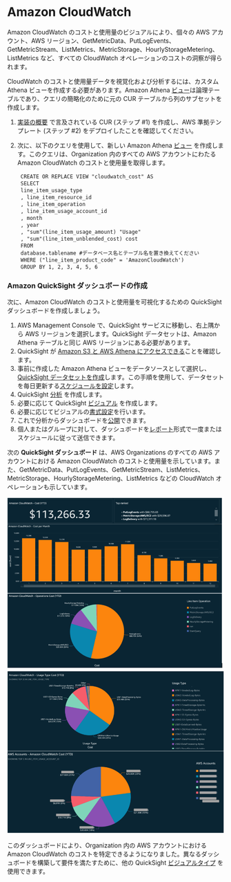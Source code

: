 # Amazon CloudWatch

Amazon CloudWatch のコストと使用量のビジュアルにより、個々の AWS アカウント、AWS リージョン、GetMetricData、PutLogEvents、GetMetricStream、ListMetrics、MetricStorage、HourlyStorageMetering、ListMetrics など、すべての CloudWatch オペレーションのコストの洞察が得られます。

CloudWatch のコストと使用量データを視覚化および分析するには、カスタム Athena ビューを作成する必要があります。Amazon Athena [ビュー][view]は論理テーブルであり、クエリの簡略化のために元の CUR テーブルから列のサブセットを作成します。

1. [実装の概要][cid-implement] で言及されている CUR (ステップ #1) を作成し、AWS 準拠テンプレート (ステップ #2) をデプロイしたことを確認してください。

2. 次に、以下のクエリを使用して、新しい Amazon Athena [ビュー][view] を作成します。このクエリは、Organization 内のすべての AWS アカウントにわたる Amazon CloudWatch のコストと使用量を取得します。

        CREATE OR REPLACE VIEW "cloudwatch_cost" AS
        SELECT
        line_item_usage_type
        , line_item_resource_id
        , line_item_operation
        , line_item_usage_account_id
        , month
        , year
        , "sum"(line_item_usage_amount) "Usage"
        , "sum"(line_item_unblended_cost) cost
        FROM
        database.tablename #データベース名とテーブル名を置き換えてください
        WHERE ("line_item_product_code" = 'AmazonCloudWatch')
        GROUP BY 1, 2, 3, 4, 5, 6

### Amazon QuickSight ダッシュボードの作成

次に、Amazon CloudWatch のコストと使用量を可視化するための QuickSight ダッシュボードを作成しましょう。

1. AWS Management Console で、QuickSight サービスに移動し、右上隅から AWS リージョンを選択します。QuickSight データセットは、Amazon Athena テーブルと同じ AWS リージョンにある必要があります。
2. QuickSight が [Amazon S3 と AWS Athena にアクセスできる][access]ことを確認します。 
3. 事前に作成した Amazon Athena ビューをデータソースとして選択し、[QuickSight データセットを作成][create-dataset]します。この手順を使用して、データセットを毎日更新する[スケジュールを設定][schedule-refresh]します。
4. QuickSight [分析][analysis] を作成します。
5. 必要に応じて QuickSight [ビジュアル][visuals] を作成します。
6. 必要に応じてビジュアルの[書式設定][format]を行います。
7. これで分析からダッシュボードを[公開][publish]できます。
8. 個人またはグループに対して、ダッシュボードを[レポート][report]形式で一度またはスケジュールに従って送信できます。

次の **QuickSight ダッシュボード** は、AWS Organizations のすべての AWS アカウントにおける Amazon CloudWatch のコストと使用量を示しています。また、GetMetricData、PutLogEvents、GetMetricStream、ListMetrics、MetricStorage、HourlyStorageMetering、ListMetrics などの CloudWatch オペレーションも示しています。

![cloudwatch-cost1](../../../images/cloudwatch-cost-1.PNG)
![cloudwatch-cost2](../../../images/cloudwatch-cost-2.PNG)

このダッシュボードにより、Organization 内の AWS アカウントにおける Amazon CloudWatch のコストを特定できるようになりました。異なるダッシュボードを構築して要件を満たすために、他の QuickSight [ビジュアルタイプ][types] を使用できます。


[view]: https://athena-in-action.workshop.aws/30-basics/303-create-view.html
[access]: https://docs.aws.amazon.com/quicksight/latest/user/accessing-data-sources.html
[create-dataset]: https://docs.aws.amazon.com/quicksight/latest/user/create-a-data-set-athena.html
[schedule-refresh]: https://docs.aws.amazon.com/quicksight/latest/user/refreshing-imported-data.html
[analysis]: https://docs.aws.amazon.com/quicksight/latest/user/creating-an-analysis.html
[visuals]: https://docs.aws.amazon.com/quicksight/latest/user/creating-a-visual.html
[format]: https://docs.aws.amazon.com/quicksight/latest/user/formatting-a-visual.html
[publish]: https://docs.aws.amazon.com/quicksight/latest/user/creating-a-dashboard.html
[report]: https://docs.aws.amazon.com/quicksight/latest/user/sending-reports.html 
[types]: https://docs.aws.amazon.com/quicksight/latest/user/working-with-visual-types.html
[cid-implement]: ../../../guides/cost/cost-visualization/cost.md#implementation
